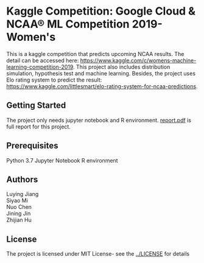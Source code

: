 # Kaggle Competition: Google Cloud & NCAA® ML Competition 2019-Women's
This is a kaggle competition that predicts upcoming NCAA results. The detail can be accessed here: https://www.kaggle.com/c/womens-machine-learning-competition-2019. This project also includes distribution simulation, hypothesis test and machine learning. Besides, the project uses Elo rating system to predict the result: https://www.kaggle.com/littlesmart/elo-rating-system-for-ncaa-predictions.

## Getting Started
The project only needs jupyter notebook and R environment. [report.pdf](report) is full report for this project.

## Prerequisites
Python 3.7 Jupyter Notebook R environment

## Authors
Luying Jiang  
Siyao Mi  
Nuo Chen  
Jining Jin  
Zhijian Hu

## License
The project is licensed under MIT License- see the [../LICENSE](LICENSE) for details
